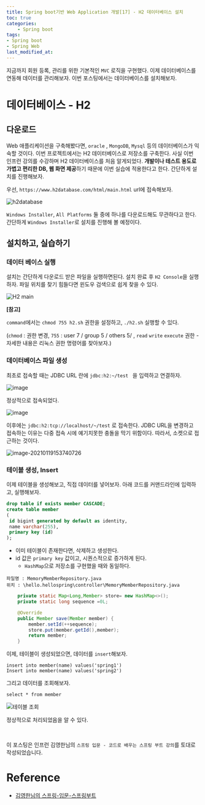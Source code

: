 ```yaml
---
title: Spring boot기반 Web Application 개발[17] - H2 데이터베이스 설치
toc: true
categories:	
    - Spring boot
tags:
- Spring boot
- Spring Web
last_modified_at: 
---
```


 지금까지 회원 등록, 관리를 위한 기본적인 `MVC` 로직을 구현했다. 이제 데이터베이스를 연동해 데이터를 관리해보자. 이번 포스팅에서는 데이터베이스를 설치해보자.

# 데이터베이스 - H2

## 다운로드

 Web 애플리케이션을 구축해봤다면, `oracle` , `MongoDB`, `Mysql` 등의 데이터베이스가 익숙할 것이다. 이번 프로젝트에서는 H2 데이터베이스로 저장소를 구축한다.  사실 이번 인프런 강의를 수강하며 H2 데이터베이스를 처음 알게되었다. **개발이나 테스트 용도로 가볍고 편리한 DB, 웹 화면 제공**하기 때문에 이번 실습에 적용한다고 한다. 간단하게 설치를 진행해보자.

우선, `https://www.h2database.com/html/main.html` url에 접속해보자.

![h2database](https://user-images.githubusercontent.com/49560745/104994949-d0233900-5a68-11eb-8b4e-daebf70ba381.png)

`Windows Installer`, `All Platforms` 둘 중에 하나를 다운로드해도 무관하다고 한다. 간단하게 `Windows Installer`로 설치를 진행해 볼 예정이다.

## 설치하고, 실습하기

### 데이터 베이스 실행

설치는 간단하게 다운로드 받은 파일을 실행하면된다. 설치 완료 후 `H2 Console`을 실행하자. 파일 위치를 찾기 힘들다면 윈도우 검색으로 쉽게 찾을 수 있다.

![H2 main](https://user-images.githubusercontent.com/49560745/104995260-58094300-5a69-11eb-8768-c377d966c0ac.png)

**[참고]**

`command`에서는 `chmod 755 h2.sh` 권한을 설정하고, `./h2.sh` 실행할 수 있다.

(`chmod` : 권한 변경, `755` :  user  7 / group 5 / others 5/ , `read` `write` `execute` 권한 - 자세한 내용은 리눅스 권한 명령어를 찾아보자.)

### 데이터베이스 파일 생성

최초로 접속할 때는 JDBC URL 란에 `jdbc:h2:~/test ` 을 입력하고 연결하자.

![image](https://user-images.githubusercontent.com/49560745/104996937-175ef900-5a6c-11eb-9ac3-ed4025415617.png)

정상적으로 접속되었다.

![image](https://user-images.githubusercontent.com/49560745/104997106-60af4880-5a6c-11eb-84c0-1bf7eda60be6.png)



이후에는 `jdbc:h2:tcp://localhost/~/test` 로 접속한다. JDBC URL을 변경하고 접속하는 이유는 다중 접속 시에 예기치못한 충돌을 막기 위함이다. 따라서, 소켓으로 접근하는 것이다.

![image-20210119153740726](C:\Users\User\AppData\Roaming\Typora\typora-user-images\image-20210119153740726.png)

### 테이블 생성, Insert

이제 테이블을 생성해보고, 직접 데이터를 넣어보자. 아래 코드를 커맨드라인에 입력하고, 실행해보자.

```sql
drop table if exists member CASCADE;
create table member
(
 id bigint generated by default as identity,
 name varchar(255),
 primary key (id)
);
```

- 이미 테이블이 존재한다면, 삭제하고 생성한다.
- id 값은 `primary key` 값이고, 시퀀스적으로 증가하게 된다. 
  - `HashMap`으로 저장소를 구현했을 때와 동일하다.

```
파일명 : MemoryMemberRepository.java
위치 : \hello.hellospring\controller\MemoryMemberRepository.java
```

```java
    private static Map<Long,Member> store= new HashMap<>();
    private static long sequence =0L;

    @Override
    public Member save(Member member) {
        member.setId(++sequence);
        store.put(member.getId(),member);
        return member;
    }
```



이제, 테이블이 생성되었으면, 데이터를 `insert`해보자.

```
insert into member(name) values('spring1')
Insert into member(name) values('spring2')
```

그리고 데이터를 조회해보자.

````
select * from member
````

![테이블 조회](https://user-images.githubusercontent.com/49560745/104997566-23978600-5a6d-11eb-96b8-77239d4884a3.png)

정상적으로 처리되었음을 알 수 있다.

<br/>

이 포스팅은 인프런 김영한님의 `스프링 입문 - 코드로 배우는 스프링 부트 강의`를 토대로 작성되었습니다.

# Reference

- [김영한님의 스프링-입문-스프링부트](https://www.inflearn.com/course/%EC%8A%A4%ED%94%84%EB%A7%81-%EC%9E%85%EB%AC%B8-%EC%8A%A4%ED%94%84%EB%A7%81%EB%B6%80%ED%8A%B8/lecture/49577?tab=curriculum)

